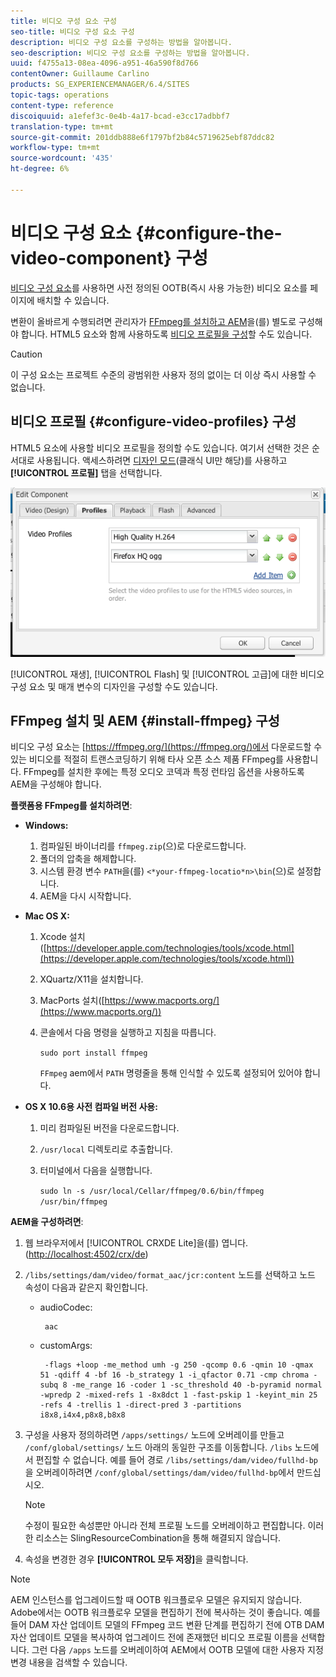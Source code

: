 ```yaml
---
title: 비디오 구성 요소 구성
seo-title: 비디오 구성 요소 구성
description: 비디오 구성 요소를 구성하는 방법을 알아봅니다.
seo-description: 비디오 구성 요소를 구성하는 방법을 알아봅니다.
uuid: f4755a13-08ea-4096-a951-46a590f8d766
contentOwner: Guillaume Carlino
products: SG_EXPERIENCEMANAGER/6.4/SITES
topic-tags: operations
content-type: reference
discoiquuid: a1efef3c-0e4b-4a17-bcad-e3cc17adbbf7
translation-type: tm+mt
source-git-commit: 201ddb888e6f1797bf2b84c5719625ebf87ddc82
workflow-type: tm+mt
source-wordcount: '435'
ht-degree: 6%

---
```



# 비디오 구성 요소 {#configure-the-video-component} 구성

[비디오 구성 요소](/help/sites-authoring/default-components-foundation.md#video)를 사용하면 사전 정의된 OOTB(즉시 사용 가능한) 비디오 요소를 페이지에 배치할 수 있습니다.

변환이 올바르게 수행되려면 관리자가 [FFmpeg를 설치하고 AEM](#install-ffmpeg)을(를) 별도로 구성해야 합니다. HTML5 요소와 함께 사용하도록 [비디오 프로필을 구성](#configure-video-profiles)할 수도 있습니다.

>[!CAUTION]
>
>이 구성 요소는 프로젝트 수준의 광범위한 사용자 정의 없이는 더 이상 즉시 사용할 수 없습니다.

## 비디오 프로필 {#configure-video-profiles} 구성

HTML5 요소에 사용할 비디오 프로필을 정의할 수도 있습니다. 여기서 선택한 것은 순서대로 사용됩니다. 액세스하려면 [디자인 모드](/help/sites-authoring/default-components-designmode.md)(클래식 UI만 해당)를 사용하고 **[!UICONTROL 프로필]** 탭을 선택합니다.

![chlimage_1-317](assets/chlimage_1-317.png)

[!UICONTROL 재생], [!UICONTROL Flash] 및 [!UICONTROL 고급]에 대한 비디오 구성 요소 및 매개 변수의 디자인을 구성할 수도 있습니다.

## FFmpeg 설치 및 AEM {#install-ffmpeg} 구성

비디오 구성 요소는 [https://ffmpeg.org/](https://ffmpeg.org/)에서 다운로드할 수 있는 비디오를 적절히 트랜스코딩하기 위해 타사 오픈 소스 제품 FFmpeg를 사용합니다. FFmpeg를 설치한 후에는 특정 오디오 코덱과 특정 런타임 옵션을 사용하도록 AEM을 구성해야 합니다.

**플랫폼용 FFmpeg를 설치하려면**:

* **Windows:**

   1. 컴파일된 바이너리를 `ffmpeg.zip`(으)로 다운로드합니다.
   1. 폴더의 압축을 해제합니다.
   1. 시스템 환경 변수 `PATH`을(를) `<*your-ffmpeg-locatio*n>\bin`(으)로 설정합니다.
   1. AEM을 다시 시작합니다.

* **Mac OS X:**

   1. Xcode 설치([https://developer.apple.com/technologies/tools/xcode.html](https://developer.apple.com/technologies/tools/xcode.html))
   1. XQuartz/X11을 설치합니다.
   1. MacPorts 설치([https://www.macports.org/](https://www.macports.org/))
   1. 콘솔에서 다음 명령을 실행하고 지침을 따릅니다.

      `sudo port install ffmpeg`

      `FFmpeg` aem에서  `PATH` 명령줄을 통해 인식할 수 있도록 설정되어 있어야 합니다.

* **OS X 10.6용 사전 컴파일 버전 사용:**

   1. 미리 컴파일된 버전을 다운로드합니다.
   1. `/usr/local` 디렉토리로 추출합니다.
   1. 터미널에서 다음을 실행합니다.

      `sudo ln -s /usr/local/Cellar/ffmpeg/0.6/bin/ffmpeg /usr/bin/ffmpeg`

**AEM을 구성하려면**:

1. 웹 브라우저에서 [!UICONTROL CRXDE Lite]을(를) 엽니다. ([http://localhost:4502/crx/de](http://localhost:4502/crx/de))
1. `/libs/settings/dam/video/format_aac/jcr:content` 노드를 선택하고 노드 속성이 다음과 같은지 확인합니다.

   * audioCodec:

      ```
       aac
      ```

   * customArgs:

      ```
       -flags +loop -me_method umh -g 250 -qcomp 0.6 -qmin 10 -qmax 51 -qdiff 4 -bf 16 -b_strategy 1 -i_qfactor 0.71 -cmp chroma -subq 8 -me_range 16 -coder 1 -sc_threshold 40 -b-pyramid normal -wpredp 2 -mixed-refs 1 -8x8dct 1 -fast-pskip 1 -keyint_min 25 -refs 4 -trellis 1 -direct-pred 3 -partitions i8x8,i4x4,p8x8,b8x8
      ```

1. 구성을 사용자 정의하려면 `/apps/settings/` 노드에 오버레이를 만들고 `/conf/global/settings/` 노드 아래의 동일한 구조를 이동합니다. `/libs` 노드에서 편집할 수 없습니다. 예를 들어 경로 `/libs/settings/dam/video/fullhd-bp`을 오버레이하려면 `/conf/global/settings/dam/video/fullhd-bp`에서 만드십시오.

   >[!NOTE]
   >
   >수정이 필요한 속성뿐만 아니라 전체 프로필 노드를 오버레이하고 편집합니다. 이러한 리소스는 SlingResourceCombination을 통해 해결되지 않습니다.

1. 속성을 변경한 경우 **[!UICONTROL 모두 저장]**&#x200B;을 클릭합니다.

>[!NOTE]
>
>AEM 인스턴스를 업그레이드할 때 OOTB 워크플로우 모델은 유지되지 않습니다. Adobe에서는 OOTB 워크플로우 모델을 편집하기 전에 복사하는 것이 좋습니다. 예를 들어 DAM 자산 업데이트 모델의 FFmpeg 코드 변환 단계를 편집하기 전에 OTB DAM 자산 업데이트 모델을 복사하여 업그레이드 전에 존재했던 비디오 프로필 이름을 선택합니다. 그런 다음 `/apps` 노드를 오버레이하여 AEM에서 OOTB 모델에 대한 사용자 지정 변경 내용을 검색할 수 있습니다.

